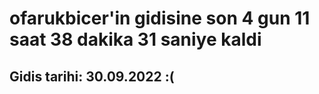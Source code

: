 # ofarukbicer'in gidisine son 4 gun 11 saat 38 dakika 31 saniye kaldi

## Gidis tarihi: 30.09.2022 :(